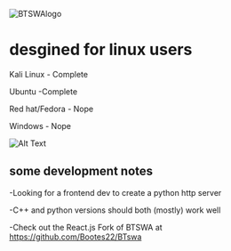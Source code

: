 
![BTSWAlogo](https://github.com/user-attachments/assets/3d8ccd33-cd25-4553-abb6-8a2826b30293)

# desgined for linux users

Kali Linux - Complete

Ubuntu -Complete  

Red hat/Fedora - Nope

Windows - Nope 


![Alt Text](https://media1.tenor.com/m/tZ2Xd8LqAnMAAAAd/typing-fast.gif)

some development notes
--
-Looking for a frontend dev to create a python http server 

-C++ and python versions should both (mostly) work well

-Check out the React.js Fork of BTSWA at https://github.com/Bootes22/BTswa 
